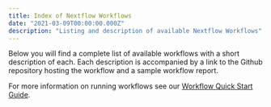 ```yaml
---
title: Index of Nextflow Workflows
date: "2021-03-09T00:00:00.000Z"
description: "Listing and description of available Nextflow Workflows"
---
```


Below you will find a complete list of available workflows with a short
description of each. Each description is accompanied by a link to the
Github repository hosting the workflow and a sample workflow report.

For more information on running workflows see our [Workflow Quick Start Guide](/wfquickstart).


